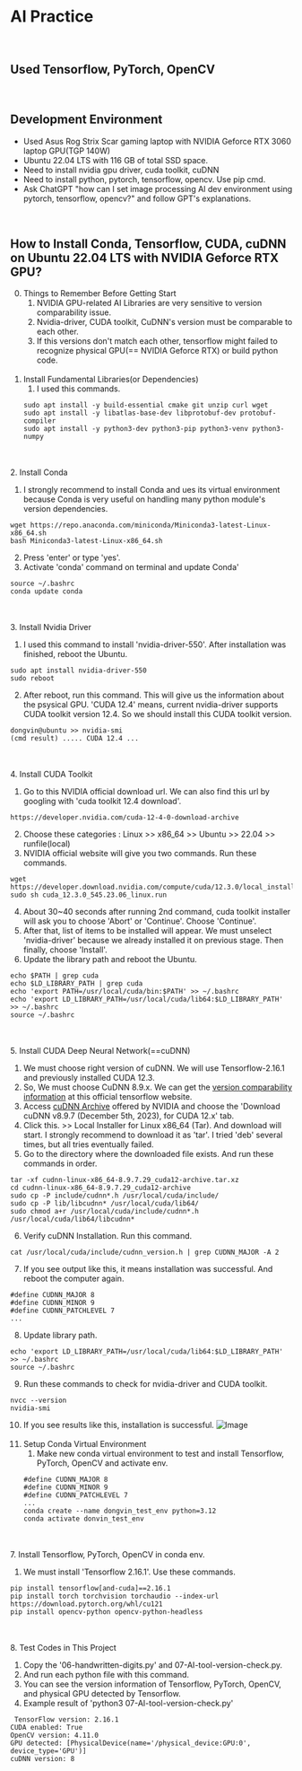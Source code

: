 #   AI Practice
<br>

## Used Tensorflow, PyTorch, OpenCV
<br>

## Development Environment
- Used Asus Rog Strix Scar gaming laptop with NVIDIA Geforce RTX 3060 laptop GPU(TGP 140W)
- Ubuntu 22.04 LTS with 116 GB of total SSD space.
- Need to install nvidia gpu driver, cuda toolkit, cuDNN
- Need to install python, pytorch, tensorflow, opencv. Use pip cmd.
- Ask ChatGPT "how can I set image processing AI dev environment using pytorch, tensorflow, opencv?" and follow GPT's explanations.
<br>

## How to Install Conda, Tensorflow, CUDA, cuDNN on Ubuntu 22.04 LTS with NVIDIA Geforce RTX GPU?
0. Things to Remember Before Getting Start
   1. NVIDIA GPU-related AI Libraries are very sensitive to version comparability issue.
   2. Nvidia-driver, CUDA toolkit, CuDNN's version must be comparable to each other.
   3. If this versions don't match each other, tensorflow might failed to recognize physical GPU(== NVIDIA Geforce RTX) or build python code.
<br><br/>
1. Install Fundamental Libraries(or Dependencies)
    1. I used this commands.
    ```shell
    sudo apt install -y build-essential cmake git unzip curl wget
    sudo apt install -y libatlas-base-dev libprotobuf-dev protobuf-compiler
    sudo apt install -y python3-dev python3-pip python3-venv python3-numpy
    ```
<br><br/>
2. Install Conda
   1. I strongly recommend to install Conda and ues its virtual environment because Conda is very useful on handling many python module's version dependencies.
   ```shell
   wget https://repo.anaconda.com/miniconda/Miniconda3-latest-Linux-x86_64.sh 
   bash Miniconda3-latest-Linux-x86_64.sh
   ```
   2. Press 'enter' or type 'yes'.
   3. Activate 'conda' command on terminal and update Conda'
   ```shell
   source ~/.bashrc
   conda update conda
   ```
<br><br/>
3. Install Nvidia Driver
   1. I used this command to install 'nvidia-driver-550'. After installation was finished, reboot the Ubuntu.
   ```shell
   sudo apt install nvidia-driver-550
   sudo reboot
   ```
   2. After reboot, run this command. This will give us the information about the psysical GPU. 'CUDA 12.4' means, current nvidia-driver supports CUDA toolkit version 12.4. So we should install this CUDA toolkit version.
   ```shell
   dongvin@ubuntu >> nvidia-smi
   (cmd result) ..... CUDA 12.4 ...
   ```
<br><br/>
4. Install CUDA Toolkit
   1. Go to this NVIDIA official download url. We can also find this url by googling with 'cuda toolkit 12.4 download'.
   ```text
   https://developer.nvidia.com/cuda-12-4-0-download-archive
   ```
   2. Choose these categories : Linux >> x86_64 >> Ubuntu >> 22.04 >> runfile(local)
   3. NVIDIA official website will give you two commands. Run these commands.
   ```shell
   wget https://developer.download.nvidia.com/compute/cuda/12.3.0/local_installers/cuda_12.3.0_545.23.06_linux.run
   sudo sh cuda_12.3.0_545.23.06_linux.run
   ```
   4. About 30~40 seconds after running 2nd command, cuda toolkit installer will ask you to choose 'Abort' or 'Continue'. Choose 'Continue'.
   5. After that, list of items to be installed will appear. We must unselect 'nvidia-driver' because we already installed it on previous stage. Then finally, choose 'Install'.
   6. Update the library path and reboot the Ubuntu.
   ```shell
   echo $PATH | grep cuda
   echo $LD_LIBRARY_PATH | grep cuda
   echo 'export PATH=/usr/local/cuda/bin:$PATH' >> ~/.bashrc
   echo 'export LD_LIBRARY_PATH=/usr/local/cuda/lib64:$LD_LIBRARY_PATH' >> ~/.bashrc
   source ~/.bashrc
   ```
<br><br/>
5. Install CUDA Deep Neural Network(==cuDNN)
   1. We must choose right version of cuDNN. We will use Tensorflow-2.16.1 and previously installed CUDA 12.3.
   2. So, We must choose CuDNN 8.9.x. We can get the [version comparability information](https://www.tensorflow.org/install/source#gpu) at this official tensorflow website.
   3. Access [cuDNN Archive](https://developer.nvidia.com/rdp/cudnn-archive) offered by NVIDIA and choose the 'Download cuDNN v8.9.7 (December 5th, 2023), for CUDA 12.x' tab.
   4. Click this. >> Local Installer for Linux x86_64 (Tar). And download will start. I strongly recommend to download it as 'tar'. I tried 'deb' several times, but all tries eventually failed.
   5. Go to the directory where the downloaded file exists. And run these commands in order.
   ```shell
   tar -xf cudnn-linux-x86_64-8.9.7.29_cuda12-archive.tar.xz
   cd cudnn-linux-x86_64-8.9.7.29_cuda12-archive
   sudo cp -P include/cudnn*.h /usr/local/cuda/include/
   sudo cp -P lib/libcudnn* /usr/local/cuda/lib64/
   sudo chmod a+r /usr/local/cuda/include/cudnn*.h /usr/local/cuda/lib64/libcudnn*
   ```
   6. Verify cuDNN Installation. Run this command.
   ```shell
   cat /usr/local/cuda/include/cudnn_version.h | grep CUDNN_MAJOR -A 2
   ```
   7. If you see output like this, it means installation was successful. And reboot the computer again.
   ```shell
   #define CUDNN_MAJOR 8
   #define CUDNN_MINOR 9
   #define CUDNN_PATCHLEVEL 7
   ...
   ```
   8. Update library path.
   ```shell
   echo 'export LD_LIBRARY_PATH=/usr/local/cuda/lib64:$LD_LIBRARY_PATH' >> ~/.bashrc
   source ~/.bashrc
   ```
   9. Run these commands to check for nvidia-driver and CUDA toolkit.
   ```shell
   nvcc --version
   nvidia-smi
   ```
   10. If you see results like this, installation is successful.
   ![Image](https://github.com/user-attachments/assets/33e3d5bd-8e78-4b45-85e6-2da2da19b080)
<br><br/>
6. Setup Conda Virtual Environment
   1. Make new conda virtual environment to test and install Tensorflow, PyTorch, OpenCV and activate env.
   ```shell
   #define CUDNN_MAJOR 8
   #define CUDNN_MINOR 9
   #define CUDNN_PATCHLEVEL 7
   ...
   conda create --name dongvin_test_env python=3.12
   conda activate donvin_test_env
   ```
<br><br/>
7. Install Tensorflow, PyTorch, OpenCV in conda env.
   1. We must install 'Tensorflow 2.16.1'. Use these commands.
   ```shell
   pip install tensorflow[and-cuda]==2.16.1
   pip install torch torchvision torchaudio --index-url https://download.pytorch.org/whl/cu121
   pip install opencv-python opencv-python-headless
   ```
<br><br/>
8. Test Codes in This Project
   1. Copy the '06-handwritten-digits.py' and 07-AI-tool-version-check.py.
   2. And run each python file with this command.
   3. You can see the version information of Tensorflow, PyTorch, OpenCV, and physical GPU detected by Tensorflow.
   4. Example result of 'python3 07-AI-tool-version-check.py'
   ```text
    TensorFlow version: 2.16.1
   CUDA enabled: True
   OpenCV version: 4.11.0
   GPU detected: [PhysicalDevice(name='/physical_device:GPU:0', device_type='GPU')]
   cuDNN version: 8
   ```